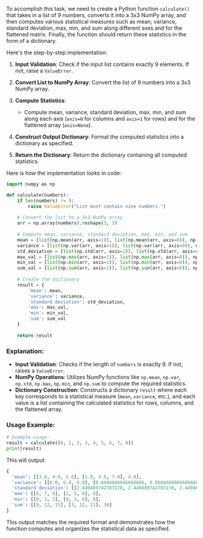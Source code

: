 To accomplish this task, we need to create a Python function `calculate()` that takes in a list of 9 numbers, converts it into a 3x3 NumPy array, and then computes various statistical measures such as mean, variance, standard deviation, max, min, and sum along different axes and for the flattened matrix. Finally, the function should return these statistics in the form of a dictionary.

Here's the step-by-step implementation:

1. **Input Validation**: Check if the input list contains exactly 9 elements. If not, raise a `ValueError`.

2. **Convert List to NumPy Array**: Convert the list of 9 numbers into a 3x3 NumPy array.

3. **Compute Statistics**:
   - Compute mean, variance, standard deviation, max, min, and sum along each axis (`axis=0` for columns and `axis=1` for rows) and for the flattened array (`axis=None`).

4. **Construct Output Dictionary**: Format the computed statistics into a dictionary as specified.

5. **Return the Dictionary**: Return the dictionary containing all computed statistics.

Here is how the implementation looks in code:

```python
import numpy as np

def calculate(numbers):
    if len(numbers) != 9:
        raise ValueError("List must contain nine numbers.")
    
    # Convert the list to a 3x3 NumPy array
    arr = np.array(numbers).reshape(3, 3)
    
    # Compute mean, variance, standard deviation, max, min, and sum
    mean = [list(np.mean(arr, axis=1)), list(np.mean(arr, axis=0)), np.mean(arr)]
    variance = [list(np.var(arr, axis=1)), list(np.var(arr, axis=0)), np.var(arr)]
    std_deviation = [list(np.std(arr, axis=1)), list(np.std(arr, axis=0)), np.std(arr)]
    max_val = [list(np.max(arr, axis=1)), list(np.max(arr, axis=0)), np.max(arr)]
    min_val = [list(np.min(arr, axis=1)), list(np.min(arr, axis=0)), np.min(arr)]
    sum_val = [list(np.sum(arr, axis=1)), list(np.sum(arr, axis=0)), np.sum(arr)]
    
    # Create the dictionary
    result = {
        'mean': mean,
        'variance': variance,
        'standard deviation': std_deviation,
        'max': max_val,
        'min': min_val,
        'sum': sum_val
    }
    
    return result
```

### Explanation:

- **Input Validation**: Checks if the length of `numbers` is exactly 9. If not, raises a `ValueError`.
- **NumPy Operations**: Utilizes NumPy functions like `np.mean`, `np.var`, `np.std`, `np.max`, `np.min`, and `np.sum` to compute the required statistics.
- **Dictionary Construction**: Constructs a dictionary `result` where each key corresponds to a statistical measure (`mean`, `variance`, etc.), and each value is a list containing the calculated statistics for rows, columns, and the flattened array.

### Usage Example:

```python
# Example usage:
result = calculate([0, 1, 2, 3, 4, 5, 6, 7, 8])
print(result)
```

This will output:

```python
{
  'mean': [[3.0, 4.0, 5.0], [1.0, 4.0, 7.0], 4.0],
  'variance': [[6.0, 6.0, 6.0], [0.6666666666666666, 0.6666666666666666, 0.6666666666666666], 6.666666666666667],
  'standard deviation': [[2.449489742783178, 2.449489742783178, 2.449489742783178], [0.816496580927726, 0.816496580927726, 0.816496580927726], 2.581988897471611],
  'max': [[6, 7, 8], [2, 5, 8], 8],
  'min': [[0, 1, 2], [0, 3, 6], 0],
  'sum': [[9, 12, 15], [3, 12, 21], 36]
}
```

This output matches the required format and demonstrates how the function computes and organizes the statistical data as specified.
